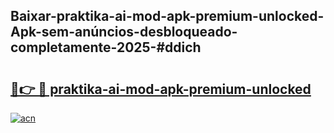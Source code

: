 ## Baixar-praktika-ai-mod-apk-premium-unlocked-Apk-sem-anúncios-desbloqueado-completamente-2025-#ddich

# <h2><a href="https://ainizakaria.my?title=praktika-ai-mod-apk-premium-unlocked&ref=20M">🔗👉 🔴 praktika-ai-mod-apk-premium-unlocked</a></h2>

[![acn](https://github.com/user-attachments/assets/0f9c940e-d8b0-45ae-aac7-cd30a18b3e1c)](https://ainizakaria.my?title=praktika-ai-mod-apk-premium-unlocked&ref=20M)

